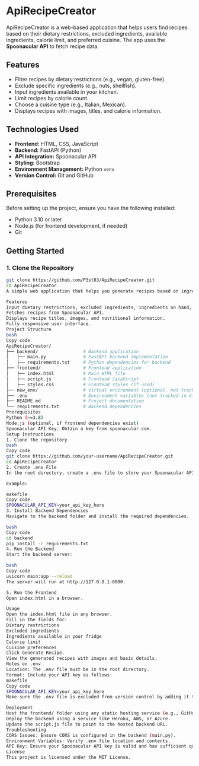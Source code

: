 # ApiRecipeCreator

ApiRecipeCreator is a web-based application that helps users find recipes based on their dietary restrictions, excluded ingredients, available ingredients, calorie limit, and preferred cuisine. The app uses the **Spoonacular API** to fetch recipe data.

## Features
- Filter recipes by dietary restrictions (e.g., vegan, gluten-free).
- Exclude specific ingredients (e.g., nuts, shellfish).
- Input ingredients available in your kitchen.
- Limit recipes by calorie count.
- Choose a cuisine type (e.g., Italian, Mexican).
- Displays recipes with images, titles, and calorie information.

## Technologies Used
- **Frontend:** HTML, CSS, JavaScript
- **Backend:** FastAPI (Python)
- **API Integration:** Spoonacular API
- **Styling:** Bootstrap
- **Environment Management:** Python `venv`
- **Version Control:** Git and GitHub

## Prerequisites
Before setting up the project, ensure you have the following installed:
- Python 3.10 or later
- Node.js (for frontend development, if needed)
- Git

## Getting Started

### 1. Clone the Repository
```bash
git clone https://github.com/P3st83/ApiRecipeCreator.git
cd ApiRecipeCreator
A simple web application that helps you generate recipes based on ingredients, dietary preferences, and calorie limits using the Spoonacular API.

Features
Input dietary restrictions, excluded ingredients, ingredients on hand, calorie limits, and cuisine preferences.
Fetches recipes from Spoonacular API.
Displays recipe titles, images, and nutritional information.
Fully responsive user interface.
Project Structure
bash
Copy code
ApiRecipeCreator/
├── backend/                 # Backend application
│   ├── main.py              # FastAPI backend implementation
│   ├── requirements.txt     # Python dependencies for backend
├── frontend/                # Frontend application
│   ├── index.html           # Main HTML file
│   ├── script.js            # Frontend JavaScript
│   ├── styles.css           # Frontend styles (if used)
├── new_env/                 # Virtual environment (optional, not tracked in Git)
├── .env                     # Environment variables (not tracked in Git)
├── README.md                # Project documentation
└── requirements.txt         # Backend dependencies
Prerequisites
Python (>=3.8)
Node.js (optional, if frontend dependencies exist)
Spoonacular API Key: Obtain a key from spoonacular.com.
Setup Instructions
1. Clone the repository
bash
Copy code
git clone https://github.com/your-username/ApiRecipeCreator.git
cd ApiRecipeCreator
2. Create .env File
In the root directory, create a .env file to store your Spoonacular API key.

Example:

makefile
Copy code
SPOONACULAR_API_KEY=your_api_key_here
3. Install Backend Dependencies
Navigate to the backend folder and install the required dependencies.

bash
Copy code
cd backend
pip install -r requirements.txt
4. Run the Backend
Start the backend server:

bash
Copy code
uvicorn main:app --reload
The server will run at http://127.0.0.1:8000.

5. Run the Frontend
Open index.html in a browser.

Usage
Open the index.html file in any browser.
Fill in the fields for:
Dietary restrictions
Excluded ingredients
Ingredients available in your fridge
Calorie limit
Cuisine preferences
Click Generate Recipe.
View the generated recipes with images and basic details.
Notes on .env
Location: The .env file must be in the root directory.
Format: Include your API key as follows:
makefile
Copy code
SPOONACULAR_API_KEY=your_api_key_here
Make sure the .env file is excluded from version control by adding it to .gitignore.

Deployment
Host the frontend/ folder using any static hosting service (e.g., GitHub Pages, Netlify).
Deploy the backend using a service like Heroku, AWS, or Azure.
Update the script.js file to point to the hosted backend URL.
Troubleshooting
CORS Issues: Ensure CORS is configured in the backend (main.py).
Environment Variables: Verify .env file location and contents.
API Key: Ensure your Spoonacular API key is valid and has sufficient quota.
License
This project is licensed under the MIT License.

